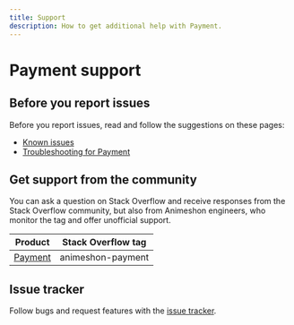 ```yaml
---
title: Support
description: How to get additional help with Payment.
---
```


# Payment support

## Before you report issues

Before you report issues, read and follow the suggestions on these pages:

- [Known issues](/payment/docs/issues)
- [Troubleshooting for Payment](/payment/docs/troubleshooting)

## Get support from the community

You can ask a question on Stack Overflow and receive responses from the Stack Overflow community, but also from Animeshon engineers, who monitor the tag and offer unofficial support.

| Product | Stack Overflow tag |
| --- | --- |
| [Payment](https://stackoverflow.com/questions/tagged/animeshon-payment) | animeshon-payment |

## Issue tracker

Follow bugs and request features with the [issue tracker](https://github.com/animeshon/issue-tracker/issues).

